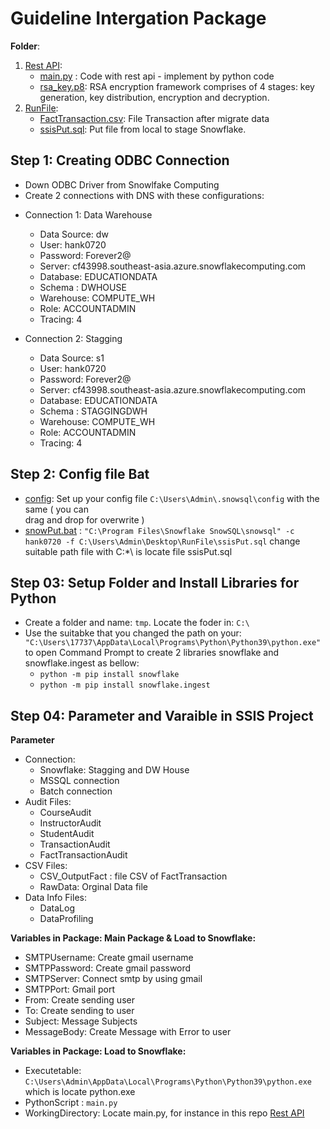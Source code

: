 ﻿# Guideline Intergation Package
**Folder**:
 1. [Rest API](https://github.com/nhinguyen78/Project_Group1_education/tree/Group02/src/Rest%20API "Rest API"):
	 * [main.py](https://github.com/nhinguyen78/Project_Group1_education/blob/Group02/src/Rest%20API/main.py "main.py") : Code with rest api - implement by python code 
	 * [rsa_key.p8](https://github.com/nhinguyen78/Project_Group1_education/blob/Group02/src/Rest%20API/rsa_key.p8 "rsa_key.p8"): RSA encryption framework comprises of 4 stages: key generation, key distribution, encryption and decryption. 
 2. [RunFile](https://github.com/nhinguyen78/Project_Group1_education/tree/Group02/src/RunFile "RunFile"):
	 * [FactTransaction.csv](https://github.com/nhinguyen78/Project_Group1_education/blob/Group02/src/RunFile/FactTransaction.csv "FactTransaction.csv"): File Transaction after migrate data 
	 * [ssisPut.sql](https://github.com/nhinguyen78/Project_Group1_education/blob/Group02/src/RunFile/ssisPut.sql "ssisPut.sql"): Put file from local to stage Snowflake. 
## Step 1: Creating ODBC Connection 
- Down ODBC Driver from Snowlfake Computing 
- Create 2 connections with DNS with these configurations:
 + Connection 1: Data Warehouse
	* Data Source: dw
	* User: hank0720
	* Password: Forever2@
	* Server: cf43998.southeast-asia.azure.snowflakecomputing.com
	* Database: EDUCATIONDATA
	* Schema : DWHOUSE  
	* Warehouse: COMPUTE_WH 
	* Role: ACCOUNTADMIN
	* Tracing: 4
	
 + Connection 2: Stagging
 	* Data Source: s1
	* User: hank0720
	* Password: Forever2@
	* Server: cf43998.southeast-asia.azure.snowflakecomputing.com
	* Database: EDUCATIONDATA
	* Schema : STAGGINGDWH  
	* Warehouse: COMPUTE_WH 
	* Role: ACCOUNTADMIN
	* Tracing: 4
	
## Step 2: Config file Bat 
- [config](https://github.com/nhinguyen78/Project_Group1_education/blob/Group02/src/snowsql/config "config"): Set up your config file `C:\Users\Admin\.snowsql\config` with the same ( you can   
drag and drop for overwrite ) 
- [snowPut.bat](https://github.com/nhinguyen78/Project_Group1_education/blob/Group02/src/snowsql/snowPut.bat "snowPut.bat") : `"C:\Program Files\Snowflake SnowSQL\snowsql" -c hank0720 -f C:\Users\Admin\Desktop\RunFile\ssisPut.sql` change suitable path file with C:\*\ is locate file ssisPut.sql 

## Step 03: Setup Folder and Install Libraries for Python
- Create a folder and name: `tmp`. Locate the foder in: `C:\`
- Use the suitabke that you changed the path on your: `"C:\Users\17737\AppData\Local\Programs\Python\Python39\python.exe"` to open Command Prompt to create 2 libraries snowflake and snowflake.ingest as bellow:
	* `python -m pip install snowflake`
	* `python -m pip install snowflake.ingest`

## Step 04: Parameter and Varaible in SSIS Project
**Parameter**
-  Connection: 
	* Snowflake: Stagging and DW House 
	* MSSQL connection 
	* Batch connection
- Audit Files: 
	* CourseAudit
	* InstructorAudit
	* StudentAudit
	* TransactionAudit
	* FactTransactionAudit
- CSV Files:
	* CSV_OutputFact : file CSV of FactTransaction
	* RawData: Orginal Data file  
- Data Info Files: 
	* DataLog
	* DataProfiling
	
 **Variables in Package: Main Package & Load to Snowflake:**
 - SMTPUsername: Create gmail username
 - SMTPPassword: Create gmail password
 - SMTPServer: Connect smtp by using gmail
 - SMTPPort: Gmail port
 - From: Create sending user
 - To: Create sending to user
 - Subject: Message Subjects
 - MessageBody: Create Message with Error to user
 
 **Variables in Package: Load to Snowflake:**
- Executetable: `C:\Users\Admin\AppData\Local\Programs\Python\Python39\python.exe` which is locate python.exe 
- PythonScript : `main.py`
- WorkingDirectory: Locate main.py,  for instance in this repo [Rest API](https://github.com/nhinguyen78/Project_Group1_education/tree/Group02/src/Rest%20API "Rest API")
